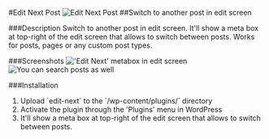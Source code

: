 #Edit Next Post
![Edit Next Post](http://easycaptures.com/fs/uploaded/1106/5728663965.png "Edit Next Post")
##Switch to another post in edit screen

###Description
Switch to another post in edit screen. It'll show a meta box at top-right of the edit screen that allows to switch between posts. Works for posts, pages or any custom post types.

###Screenshots
!['Edit Next' metabox in edit screen](http://easycaptures.com/fs/uploaded/1106/1354987181.png "'Edit Next' metabox in edit screen")
![You can search posts as well](http://easycaptures.com/fs/uploaded/1106/3882711148.png "You can search posts as well")

###Installation

1. Upload \`edit-next\` to the \`/wp-content/plugins/\` directory
2. Activate the plugin through the 'Plugins' menu in WordPress
3. It'll show a meta box at top-right of the edit screen that allows to switch between posts.
